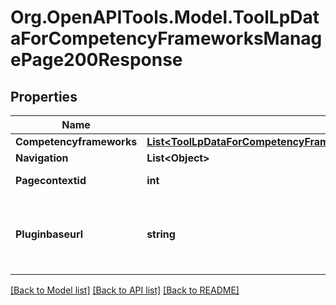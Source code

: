 # Org.OpenAPITools.Model.ToolLpDataForCompetencyFrameworksManagePage200Response

## Properties

Name | Type | Description | Notes
------------ | ------------- | ------------- | -------------
**Competencyframeworks** | [**List&lt;ToolLpDataForCompetencyFrameworksManagePage200ResponseCompetencyframeworksInner&gt;**](ToolLpDataForCompetencyFrameworksManagePage200ResponseCompetencyframeworksInner.md) |  | 
**Navigation** | **List&lt;Object&gt;** |  | 
**Pagecontextid** | **int** | The page context id | [default to null]
**Pluginbaseurl** | **string** | Url to the tool_lp plugin folder on this Moodle site | [default to "null"]

[[Back to Model list]](../README.md#documentation-for-models) [[Back to API list]](../README.md#documentation-for-api-endpoints) [[Back to README]](../README.md)


